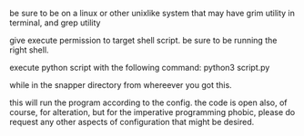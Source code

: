 be sure to be on a linux or other unixlike system that may have grim utility in terminal, and grep utility

give execute permission to target shell script. be sure to be running the right shell.

execute python script with the following command:
python3 script.py

while in the snapper directory from whereever you got this.

this will run the program according to the config. the code is open also, of course, for alteration, but for the imperative programming phobic, please do request any other aspects of configuration that might be desired. 
